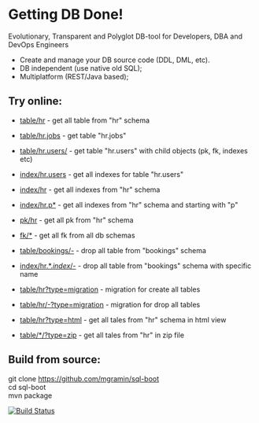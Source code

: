 # Getting DB Done!

Evolutionary, Transparent and Polyglot DB-tool for Developers, DBA and DevOps Engineers

- Create and manage your DB source code (DDL, DML, etc).
- DB independent (use native old SQL);
- Multiplatform (REST/Java based);

Try online:
-----------
- <a href="https://sql-boot.herokuapp.com/ddl/table/hr" target="_blank">table/hr</a> - get all table from "hr" schema
- <a href="https://sql-boot.herokuapp.com/ddl/table/hr.jobs" target="_blank">table/hr.jobs</a> - get table "hr.jobs"
- <a href="https://sql-boot.herokuapp.com/ddl/table/hr.users/" target="_blank">table/hr.users/</a> - get table "hr.users" with child objects (pk, fk, indexes etc)
- <a href="https://sql-boot.herokuapp.com/ddl/index/hr.users" target="_blank">index/hr.users</a> - get all indexes for table "hr.users"
- <a href="https://sql-boot.herokuapp.com/ddl/index/hr" target="_blank">index/hr</a> - get all indexes from "hr" schema
- <a href="https://sql-boot.herokuapp.com/ddl/index/hr.p*" target="_blank">index/hr.p*</a> - get all indexes from "hr" schema and starting with "p"
- <a href="https://sql-boot.herokuapp.com/ddl/pk/hr" target="_blank">pk/hr</a> - get all pk from "hr" schema
- <a href="https://sql-boot.herokuapp.com/ddl/fk/*" target="_blank">fk/*</a> - get all fk from all db schemas

- <a href="https://sql-boot.herokuapp.com/ddl/table/bookings/-" target="_blank">table/bookings/-</a> - drop all table from "bookings" schema 
- <a href="https://sql-boot.herokuapp.com/ddl/index/hr.*.*index*/-" target="_blank">index/hr.*.*index*/-</a> - drop all table from "bookings" schema with specific name

- <a href="https://sql-boot.herokuapp.com/ddl/table/hr?type=migration" target="_blank">table/hr?type=migration</a> - migration for create all tables 
- <a href="https://sql-boot.herokuapp.com/ddl/table/hr/-?type=migration" target="_blank">table/hr/-?type=migration</a> - migration for drop all tables 
- <a href="https://sql-boot.herokuapp.com/ddl/table/hr?type=html" target="_blank">table/hr?type=html</a> - get all tales from "hr" schema in html view 
- <a href="https://sql-boot.herokuapp.com/ddl/table/*/?type=zip" target="_blank">table/*/?type=zip</a> - get all tales from "hr" in zip file 

Build from source:
------------------
git clone https://github.com/mgramin/sql-boot  
cd sql-boot  
mvn package  

[![Build Status](https://travis-ci.org/mgramin/sql-boot.svg?branch=master)](https://travis-ci.org/mgramin/sql-boot)
